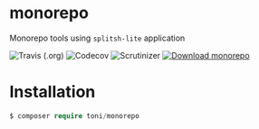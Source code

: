 monorepo
====
Monorepo tools using ```splitsh-lite``` application

![Travis (.org)](https://img.shields.io/travis/kilip/monorepo.svg?style=popout-square)
![Codecov](https://img.shields.io/codecov/c/github/kilip/monorepo.svg?style=popout-square)
![Scrutinizer](https://img.shields.io/scrutinizer/g/kilip/monorepo.svg?style=popout-square)
[![Download monorepo](https://img.shields.io/sourceforge/dt/monorepo.svg?style=popout-square)](https://sourceforge.net/projects/monorepo/files/monorepo.phar/download)

Installation
====
```php
$ composer require toni/monorepo
```